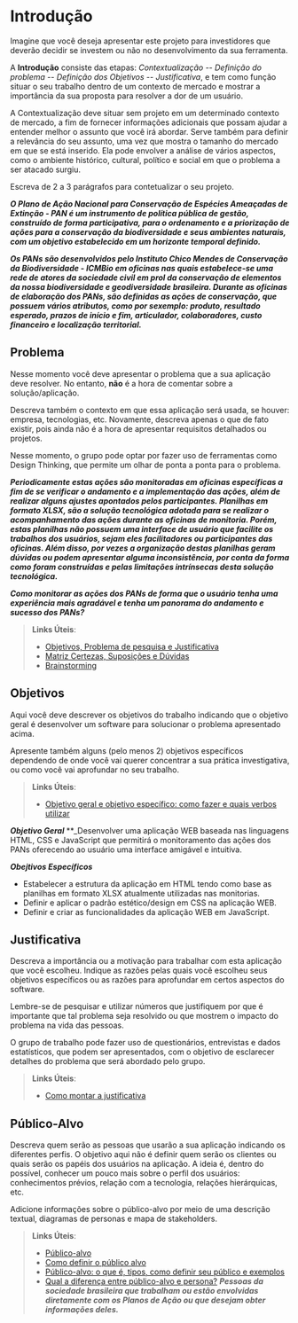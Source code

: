 # Introdução

Imagine que você deseja apresentar este projeto para investidores que deverão decidir se investem ou não no desenvolvimento da sua ferramenta.

A **Introdução** consiste das etapas: *Contextualização -- Definição do problema -- Definição dos Objetivos -- Justificativa*, e tem como função situar o seu trabalho dentro de um contexto de mercado e mostrar a importância da sua proposta para resolver a dor de um usuário.

A Contextualização deve situar sem projeto em um determinado contexto de mercado, a fim de fornecer informações adicionais que possam ajudar a entender melhor o assunto que você irá abordar. Serve também para definir a relevância do seu assunto, uma vez que mostra o tamanho do mercado em que se está inserido. Ela pode envolver a análise de vários aspectos, como o ambiente histórico, cultural, político e social em que o problema a ser atacado surgiu.

Escreva de 2 a 3 parágrafos para contetualizar o seu projeto.

**_O Plano de Ação Nacional para Conservação de Espécies Ameaçadas de Extinção - PAN é um instrumento de política pública de gestão, construído de forma participativa, para o ordenamento e a priorização de ações para a conservação da biodiversidade e seus ambientes naturais, com um objetivo estabelecido em um horizonte temporal definido._**

**_Os PANs são desenvolvidos pelo Instituto Chico Mendes de Conservação da Biodiversidade - ICMBio em oficinas nas quais estabelece-se uma rede de atores da sociedade civil em prol da conservação de elementos da nossa biodiversidade e geodiversidade brasileira. Durante as oficinas de elaboração dos PANs, são definidas as ações de conservação, que possuem vários atributos, como por sexemplo: produto, resultado esperado, prazos de início e fim, articulador, colaboradores, custo financeiro e localização territorial._**

## Problema

Nesse momento você deve apresentar o problema que a sua aplicação deve resolver. No entanto, **não** é a hora de comentar sobre a solução/aplicação.

Descreva também o contexto em que essa aplicação será usada, se  houver: empresa, tecnologias, etc. Novamente, descreva apenas o que de fato existir, pois ainda não é a hora de apresentar requisitos detalhados ou projetos.

Nesse momento, o grupo pode optar por fazer uso  de ferramentas como Design Thinking, que permite um olhar de ponta a ponta para o problema.

**_Periodicamente estas ações são monitoradas em oficinas específicas a fim de se verificar o andamento e a implementação das ações, além de realizar alguns ajustes apontados pelos participantes. Planilhas em formato XLSX, são a solução tecnológica adotada para se realizar o acompanhamento das ações durante as oficinas de monitoria. Porém, estas planilhas não possuem uma interface de usuário que facilite os trabalhos dos usuários, sejam eles facilitadores ou participantes das oficinas. Além disso, por vezes a organização destas planilhas geram dúvidas ou podem apresentar alguma inconsistência, por conta da forma como foram construídas e pelas limitações intrínsecas desta solução tecnológica._**

**_Como monitorar as ações dos PANs de forma que o usuário tenha uma experiência mais agradável e tenha um panorama do andamento e sucesso dos PANs?_**

> **Links Úteis**:
> - [Objetivos, Problema de pesquisa e Justificativa](https://medium.com/@versioparole/objetivos-problema-de-pesquisa-e-justificativa-c98c8233b9c3)
> - [Matriz Certezas, Suposições e Dúvidas](https://medium.com/educa%C3%A7%C3%A3o-fora-da-caixa/matriz-certezas-suposi%C3%A7%C3%B5es-e-d%C3%BAvidas-fa2263633655)
> - [Brainstorming](https://www.euax.com.br/2018/09/brainstorming/)

## Objetivos

Aqui você deve descrever os objetivos do trabalho indicando que o objetivo geral é desenvolver um software para solucionar o problema apresentado acima. 

Apresente também alguns (pelo menos 2) objetivos específicos dependendo de onde você vai querer concentrar a sua prática investigativa, ou como você vai aprofundar no seu trabalho.
 
> **Links Úteis**:
> - [Objetivo geral e objetivo específico: como fazer e quais verbos utilizar](https://blog.mettzer.com/diferenca-entre-objetivo-geral-e-objetivo-especifico/)

**_Objetivo Geral_**
**_Desenvolver uma aplicação WEB baseada nas linguagens HTML, CSS e JavaScript que permitirá o monitoramento das ações dos PANs oferecendo ao usuário uma interface amigável e intuitiva.

**_Obejtivos Específicos_**

* Estabelecer a estrutura da aplicação em HTML tendo como base as planilhas em formato XLSX atualmente utilizadas nas monitorias.
* Definir e aplicar o padrão estético/design em CSS na aplicação WEB.
* Definir e criar as funcionalidades da aplicação WEB em JavaScript.


## Justificativa

Descreva a importância ou a motivação para trabalhar com esta aplicação que você escolheu. Indique as razões pelas quais você escolheu seus objetivos específicos ou as razões para aprofundar em certos aspectos do software.

Lembre-se de pesquisar e utilizar números que justifiquem por que é importante que tal problema seja resolvido ou que mostrem o impacto do problema na vida das pessoas.

O grupo de trabalho pode fazer uso de questionários, entrevistas e dados estatísticos, que podem ser apresentados, com o objetivo de esclarecer detalhes do problema que será abordado pelo grupo.

> **Links Úteis**:
> - [Como montar a justificativa](https://guiadamonografia.com.br/como-montar-justificativa-do-tcc/)

## Público-Alvo

Descreva quem serão as pessoas que usarão a sua aplicação indicando os diferentes perfis. O objetivo aqui não é definir quem serão os clientes ou quais serão os papéis dos usuários na aplicação. A ideia é, dentro do possível, conhecer um pouco mais sobre o perfil dos usuários: conhecimentos prévios, relação com a tecnologia, relações hierárquicas, etc.

Adicione informações sobre o público-alvo por meio de uma descrição textual, diagramas de personas e mapa de stakeholders.

> **Links Úteis**:
> - [Público-alvo](https://blog.hotmart.com/pt-br/publico-alvo/)
> - [Como definir o público alvo](https://exame.com/pme/5-dicas-essenciais-para-definir-o-publico-alvo-do-seu-negocio/)
> - [Público-alvo: o que é, tipos, como definir seu público e exemplos](https://klickpages.com.br/blog/publico-alvo-o-que-e/)
> - [Qual a diferença entre público-alvo e persona?](https://rockcontent.com/blog/diferenca-publico-alvo-e-persona/)
**_Pessoas da sociedade brasileira que trabalham ou estão envolvidas diretamente com os Planos de Ação ou que desejam obter informações deles._**